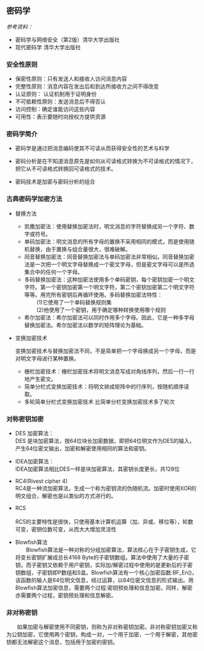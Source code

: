 
## 密码学


*参考资料：*
 - 密码学与网络安全（第2版）清华大学出版社
 - 现代密码学  清华大学出版社
### 安全性原则
   - 保密性原则：只有发送人和接收人访问消息内容
   - 完整性原则：消息内容在发出后和到达所接收方之间不得改变
   - 认证原则： 认证机制用于证明身份
   - 不可抵赖性原则：发送消息后不得否认
   - 访问控制：确定谁能访问这些内容
   - 可用性：表示要随时向授权方提供资源

### **密码学简介**
    

 - 密码学是通过把消息编码使其不可读从而获得安全性的艺术与科学

 - 密码分析是在不知道消息原先是如何从可读格式转换为不可读格式的情况下，把它从不可读格式转换回可读格式的技术。

 - 密码技术是加密与密码分析的组合

### **古典密码学加密方法**

 - 替换方法
     - 凯撒加密法：使用替换加密法时，明文消息的字符替换成另一个字符、数字或符号。
     - 单码加密法：明文消息的所有字母的置换不采用相同的模式，而是使用随机替换，由于置换与组合量很大，很难破解。
     - 同音替换加密法：同音替换加密法与单码加密法非常相似。同音替换加密法是一次把一个明文字母替换成一个密文字母，但是密文字母可以是所选集合中的任何一个字母。
     - 多码替换加密法：这种加密法使用多个单码密钥，每个密钥加密一个明文字符。第一个密钥加密第一个明文字符，第二个密钥加密第二个明文字符等等。用完所有密钥后再循环使用。多码替换加密法特性：<br>
     		&ensp;&ensp;&ensp;&ensp; (1)它使用了一个单码替换规则集<br>
		&ensp;&ensp;&ensp;&ensp; (2)他使用了一个密钥，用于确定哪种转换使用哪个规则
     - 希尔加密法：希尔加密法可以同时作用多个字母。因此，它是一种多字母替换加密法。希尔加密法以数学的矩阵理论为基础。

 - 变换加密技术

      变换加密技术与替换加密法不同，不是简单把一个字母换成另一个字母，而是对明文字母进行某种置换。<br>
      - 栅栏加密技术：栅栏加密技术将明文消息写成对角线序列，然后一行一行地产生密文。
      - 简单分栏式变换加密技术：将明文排成矩阵中的行序列，按随机顺序读取。
      - 多轮简单分栏式变换加密技术 比简单分栏变换加密技术多了轮次

### **对称密钥加密**  

  
 - DES 加密算法：<br>
 	DES 是块加密算法，按64位块长加密数据，即把64位明文作为DES的输入，产生64位密文输出，加密和解密使用相同的算法和密钥。

 - IDEA加密算法：<br> 
 	IDEA加密算法相比DES一样是块加密算法，其密钥长度更长，共128位
 
 - RC4(Rivest cipher 4) <br>
 	RC4是一种流加密算法，生成一个称为密钥流的伪随机流。加密时使用XOR的明文组合，解密也是以类似的方式进行的。

 - RC5<br>  	
 	RC5的主要特性是很快，只使用基本计算机运算（加、异或、移位等），轮数可变，密钥位数可变，从而大大增加灵活性
 
 - Blowfish算法<br>
&ensp;&ensp;&ensp;&ensp;Blowfish算法是一种对称的分组加密算法，算法核心在于子密钥生成，它将变长密钥扩展成总长4168 Byte的子密钥数组。算法中使用了大量的子密钥，而子密钥又依赖于用户密钥，实际加/解密过程中使用的是更新后的子密钥数组，子密钥即P数组和S盒。Blowfish算法有一个核心加密函数:BF_En()，该函数的输人是64位明文信息，经过运算，以64位密文信息的形式输出。用Blowfish算法加密信息，需要两个过程:密钥预处理和信息加密。同样，解密亦需要两个过程，密钥预处理和信息解密。

### 非对称密钥

   &ensp;&ensp;&ensp;&ensp;如果加密与解密使用不同密钥，则称为非对称密钥加密。非对称密钥加密又称为公钥加密，它使用两个密钥，构成一对，一个用于加密，一个用于解密，其他密钥都无法解密这个消息，包括用于加密的密钥。

